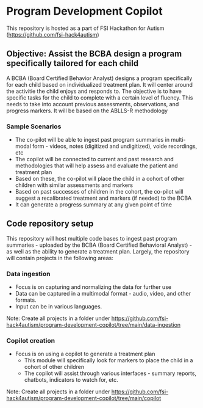 # Program Development Copilot
This repository is hosted as a part of FSI Hackathon for Autism (https://github.com/fsi-hack4autism)

## Objective: Assist the BCBA design a program specifically tailored for each child
A BCBA (Board Certified Behavior Analyst) designs a program specifically for each child based on individualized treatment plan. It will center around the activitie the child enjoys and responds to. The objective is to have specific tasks for the child to complete with a certain level of fluency. This needs to take into account previous assessments, observations, and progress markers. It will be based on the ABLLS-R methodology

### Sample Scenarios
* The co-pilot will be able to ingest past program summaries in multi-modal form - videos, notes (digitized and undigitized), voide recordings, etc
* The copilot will be connected to current and past research and methodologies that will help assess and evaluate the patient and treatment plan
* Based on these, the co-pilot will place the child in a cohort of other children with similar assessments and markers
* Based on past successes of children in the cohort, the co-pilot will suggest a recalibrated treatment and markers (if needed) to the BCBA
* It can generate a progress summary at any given point of time


## Code repository setup
This repository will host multiple code bases to ingest past program summaries - uploaded by the BCBA (Board Certified Behavioral Analyst) - as well as the ability to generate a treatment plan. Largely, the repository will contain projects in the following areas:
### Data ingestion
* Focus is on capturing and normalizing the data for further use
* Data can be captured in a multimodal format - audio, video, and other formats. 
* Input can be in various languages. 

Note: Create all projects in a folder under https://github.com/fsi-hack4autism/program-development-copilot/tree/main/data-ingestion

### Copilot creation
* Focus is on using a copilot to generate a treatment plan
  * This module will specifically look for markers to place the child in a cohort of other children
  * The copilot will assist through various interfaces - summary reports, chatbots, indicators to watch for, etc.

Note: Create all projects in a folder under https://github.com/fsi-hack4autism/program-development-copilot/tree/main/copilot
